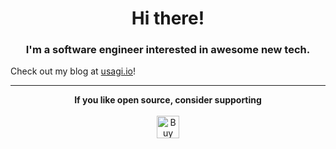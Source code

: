 <div align="center">
    <h1>Hi there!</h1>
    <h3>I'm a software engineer interested in awesome new tech.</h3>
</div>

Check out my blog at [usagi.io](https://usagi.io)!

---

<div align="center">
    <b>If you like open source, consider supporting</b>
    <br/>
    <br/>
    <a href='https://ko-fi.com/C0C3RTCCI' target='_blank'><img height='36' style='border:0px;height:36px;' src='https://storage.ko-fi.com/cdn/kofi3.png?v=3' border='0' alt='Buy Me a Coffee at ko-fi.com' /></a>
</div>

